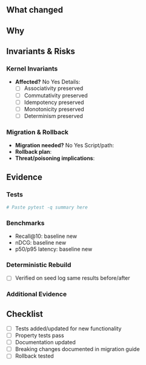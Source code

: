 ﻿## What changed
<!-- Brief summary of the changes -->

## Why  
<!-- Link to issue: Closes #123 -->

## Invariants & Risks
<!-- Check all that apply and provide details -->

### Kernel Invariants
- **Affected?**  No  Yes  Details:
  - [ ] Associativity preserved
  - [ ] Commutativity preserved  
  - [ ] Idempotency preserved
  - [ ] Monotonicity preserved
  - [ ] Determinism preserved

### Migration & Rollback
- **Migration needed?**  No  Yes  Script/path:
- **Rollback plan**: <!-- How to revert to snapshot N -->
- **Threat/poisoning implications**: <!-- Security considerations -->

## Evidence

### Tests
```bash
# Paste pytest -q summary here
```

### Benchmarks  
<!-- Paste metrics deltas -->
- Recall@10: baseline  new
- nDCG: baseline  new  
- p50/p95 latency: baseline  new

### Deterministic Rebuild
- [ ]  Verified on seed log  same results before/after

### Additional Evidence
<!-- Screenshots, logs, performance traces -->

## Checklist
- [ ] Tests added/updated for new functionality
- [ ] Property tests pass
- [ ] Documentation updated
- [ ] Breaking changes documented in migration guide
- [ ] Rollback tested
